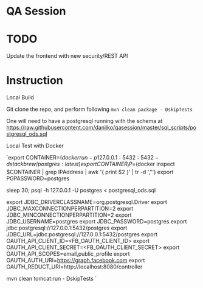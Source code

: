 QA Session
===============

TODO
===============
Update the frontend with new security/REST API

Instruction
===============

Local Build

Git clone the repo, and perform following
`mvn clean package - DskipTests`

One will need to have a postgresql running with the schema at
https://raw.githubusercontent.com/danilko/qasession/master/sql_scripts/postgresql_ods.sql

Local Test with Docker

`export CONTAINER=$(docker run -p 127.0.0.1:5432:5432 -d stackbrew/postgres:latest)
export CONTAINER_IP=$(docker inspect $CONTAINER | grep IPAddress | awk '{ print $2 }' | tr -d ',"')
export PGPASSWORD=postgres

sleep 30;
psql -h 127.0.0.1 -U postgres < postgresql_ods.sql

export JDBC_DRIVERCLASSNAME=org.postgresql.Driver
export JDBC_MAXCONNECTIONPERPARTITION=2
export JDBC_MINCONNECTIONPERPARTITION=2
export JDBC_USERNAME=postgres
export JDBC_PASSWORD=postgres
export jdbc:postgresql://127.0.0.1:5432/postgres
export JDBC_URL=jdbc:postgresql://127.0.0.1:5432/postgres
export OAUTH_API_CLIENT_ID=<FB_OAUTH_CLIENT_ID>
export OAUTH_API_CLIENT_SECRET=<FB_OAUTH_CLIENT_SECRET>
export OAUTH_API_SCOPES=email,public_profile
export OAUTH_AUTH_URI=https://graph.facebook.com
export OAUTH_REDUCT_URI=http://localhost:8080/controller

mvn clean tomcat:run - DskipTests
`

